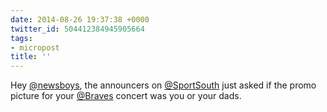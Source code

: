 ```yaml
---
date: 2014-08-26 19:37:38 +0000
twitter_id: 504412384945905664
tags:
- micropost
title: ''
---
```


Hey [@newsboys](https://twitter.com/newsboys), the announcers on [@SportSouth](https://twitter.com/SportSouth) just asked if the promo picture for your [@Braves](https://twitter.com/Braves) concert was you or your dads.
